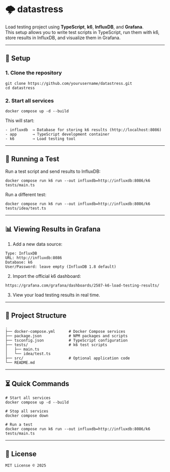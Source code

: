 # 🌩 datastress

Load testing project using **TypeScript**, **k6**, **InfluxDB**, and **Grafana**.  
This setup allows you to write test scripts in TypeScript, run them with k6, store results in InfluxDB, and visualize them in Grafana.

---


## 🚀 Setup

### 1. Clone the repository
```
git clone https://github.com/yourusername/datastress.git
cd datastress
```

### 2. Start all services
```
docker compose up -d --build
```
This will start:
```
- influxdb  → Database for storing k6 results (http://localhost:8086)
- app       → TypeScript development container
- k6        → Load testing tool
```

---

## 🧪 Running a Test

Run a test script and send results to InfluxDB:
```
docker compose run k6 run --out influxdb=http://influxdb:8086/k6 tests/main.ts
```

Run a different test:
```
docker compose run k6 run --out influxdb=http://influxdb:8086/k6 tests/idea/test.ts
```

---

## 📊 Viewing Results in Grafana


1. Add a new data source:
```
Type: InfluxDB
URL: http://influxdb:8086
Database: k6
User/Password: leave empty (InfluxDB 1.8 default)
```
2. Import the official k6 dashboard:
```
https://grafana.com/grafana/dashboards/2587-k6-load-testing-results/
```
3. View your load testing results in real time.

---

## 📂 Project Structure
```
.
├── docker-compose.yml      # Docker Compose services
├── package.json            # NPM packages and scripts
├── tsconfig.json           # TypeScript configuration
├── tests/                  # k6 test scripts
│   ├── main.ts
│   └── idea/test.ts
├── src/                    # Optional application code
└── README.md
```

---


## ⏳ Quick Commands
```
# Start all services
docker compose up -d --build

# Stop all services
docker compose down

# Run a test
docker compose run k6 run --out influxdb=http://influxdb:8086/k6 tests/main.ts
```

---

## 📜 License
```
MIT License © 2025
```

